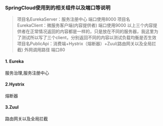 ### SpringCloud使用到的相关组件以及端口等说明
>项目名EurekaServer：服务注册中心 端口使用8000
 项目名EurekaClient：微服务客户端(内容提供者) 端口使用9000 
 以上三个内容提供者在正常情况返回的内容都是一样的，只是放在不同的服务器，我这里为了测试所以写了三个client，分别返回不同的内容以测试负载均衡是否生效
 项目名PublicApi：消费端+Hystrix（熔断器）+Zuul(路由网关以及全局拦截)  外网调用路径 端口80
#### 1. Eureka  
服务治理,服务注册中心  
#### 2.Hystrix
熔断器
#### 3.Zuul
路由网关以及全局拦截  





